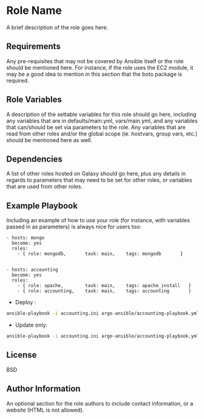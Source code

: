 Role Name
=========

A brief description of the role goes here.

Requirements
------------

Any pre-requisites that may not be covered by Ansible itself or the role should be mentioned here. For instance, if the role uses the EC2 module, it may be a good idea to mention in this section that the boto package is required.

Role Variables
--------------

A description of the settable variables for this role should go here, including any variables that are in defaults/main.yml, vars/main.yml, and any variables that can/should be set via parameters to the role. Any variables that are read from other roles and/or the global scope (ie. hostvars, group vars, etc.) should be mentioned here as well.

Dependencies
------------

A list of other roles hosted on Galaxy should go here, plus any details in regards to parameters that may need to be set for other roles, or variables that are used from other roles.

Example Playbook
----------------

Including an example of how to use your role (for instance, with variables passed in as parameters) is always nice for users too:

```
- hosts: mongo
  become: yes
  roles:
    - { role: mongodb,       task: main,    tags: mongodb       }


- hosts: accounting
  become: yes
  roles:
    - { role: apache,        task: main,    tags: apache_install   }
    - { role: accounting,    task: main,    tags: accounting       }
```

* Deploy :
```bash
ansible-playbook -i accounting.ini argo-ansible/accounting-playbook.yml --vault-password-file=../vaultARGO
```

* Update only:
```bash
ansible-playbook -i accounting.ini argo-ansible/accounting-playbook.yml --vault-password-file=../vaultARGO --tags="accounting:update"
```


License
-------

BSD

Author Information
------------------

An optional section for the role authors to include contact information, or a website (HTML is not allowed).
